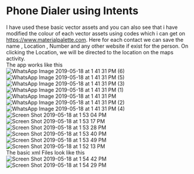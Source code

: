 # Phone Dialer using Intents
I have used these basic vector assets and you can also see that i have modified the colour of each vector assets using codes which i can get on https://www.materialpalette.com. Here for each contact we can save the name , Location , Number and any other website if exist for the person. On clicking the Location, we will be directed to the location on the maps activity.
</br>
The app works like this
</br>
![WhatsApp Image 2019-05-18 at 1 41 31 PM (6)](https://user-images.githubusercontent.com/43893611/57967130-c8002580-7978-11e9-9579-87197d5fe52b.jpeg)
![WhatsApp Image 2019-05-18 at 1 41 31 PM (5)](https://user-images.githubusercontent.com/43893611/57967132-cafb1600-7978-11e9-80d5-f59b00e4347c.jpeg)
![WhatsApp Image 2019-05-18 at 1 41 31 PM (3)](https://user-images.githubusercontent.com/43893611/57967095-70fa5080-7978-11e9-98b2-72d92930488b.jpeg)
![WhatsApp Image 2019-05-18 at 1 41 31 PM (1)](https://user-images.githubusercontent.com/43893611/57967097-76f03180-7978-11e9-86db-1016347b8f15.jpeg)
![WhatsApp Image 2019-05-18 at 1 41 31 PM](https://user-images.githubusercontent.com/43893611/57967098-78b9f500-7978-11e9-9a82-ff3b38447291.jpeg)
![WhatsApp Image 2019-05-18 at 1 41 31 PM (2)](https://user-images.githubusercontent.com/43893611/57967100-7e173f80-7978-11e9-836d-ea005dcfad00.jpeg)
![WhatsApp Image 2019-05-18 at 1 41 31 PM (4)](https://user-images.githubusercontent.com/43893611/57967101-866f7a80-7978-11e9-9650-32253bdde753.jpeg)
</br>
![Screen Shot 2019-05-18 at 1 53 04 PM](https://user-images.githubusercontent.com/43893611/57967025-76a36680-7977-11e9-9ac9-647cb3bd25bf.png)
![Screen Shot 2019-05-18 at 1 53 17 PM](https://user-images.githubusercontent.com/43893611/57967027-7905c080-7977-11e9-99cc-d01b1552f3df.png)
![Screen Shot 2019-05-18 at 1 53 28 PM](https://user-images.githubusercontent.com/43893611/57967029-7a36ed80-7977-11e9-9f90-df6a41126670.png)
![Screen Shot 2019-05-18 at 1 53 40 PM](https://user-images.githubusercontent.com/43893611/57967032-7c00b100-7977-11e9-8e77-5d9a065b14be.png)
![Screen Shot 2019-05-18 at 1 53 49 PM](https://user-images.githubusercontent.com/43893611/57967033-7dca7480-7977-11e9-905f-5d1ffbe36099.png)
![Screen Shot 2019-05-18 at 1 52 13 PM](https://user-images.githubusercontent.com/43893611/57967082-54f6af00-7978-11e9-8134-66763f033f16.png)
</br>
The basic xml Files look like this
</br>
![Screen Shot 2019-05-18 at 1 54 42 PM](https://user-images.githubusercontent.com/43893611/57967037-828f2880-7977-11e9-910e-f3c350138d48.png)
![Screen Shot 2019-05-18 at 1 54 29 PM](https://user-images.githubusercontent.com/43893611/57967034-802cce80-7977-11e9-833c-6333c8a2349f.png)
</br>


